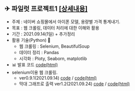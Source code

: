 ## ✈ 파일럿 프로젝트1 [[상세내용]](https://github.com/kbjung/LikeLion_13th_DataCourse/tree/main/codeclass/03_crawling/2021.09.14(pilot_project)#readme)
  + 주제 : 네이버 쇼핑몰에서 아이폰 모델, 용량별 가격 통계내기.
  + 목표 : 웹 크롤링, 데이터 처리에 대한 이해와 활용
  + 기간 : 2021.09.14(1일) + 추가정리
  + 활용 기술(Python) 🔧
    - 웹 크롤링 : Selenium, BeautifulSoup
    - 데이터 정리 : Pandas
    - 시각화 : Ploty, Seaborn, matplotlib
  + 📊 발표 코드 [code(html)](https://kbjung.github.io/LikeLion_13th_DataCourse/codeclass/03_crawling/2021.09.14(pilot_project)/아이폰_가격_ver1.2(pd,plotly).html)
  + selenium이용 웹 크롤링.
    - ver0.9.1(2021.09.14) [code](https://github.com/kbjung/LikeLion_13th_DataCourse/blob/main/codeclass/03_crawling/2021.09.14(pilot_project)/%EC%95%84%EC%9D%B4%ED%8F%B0_%EA%B0%80%EA%B2%A9_ver0.9.1(csv_encoding_%EC%84%A4%EC%A0%95%2CX).ipynb) / [code(html)](https://kbjung.github.io/LikeLion_13th_DataCourse/codeclass/03_crawling/2021.09.14(pilot_project)/아이폰_가격_ver0.9.1(csv_encoding_설정,X).html)
    - 막대 그래프로 출력 ver1.2(2021.09.24) [code](https://github.com/kbjung/LikeLion_13th_DataCourse/blob/main/codeclass/03_crawling/2021.09.14(pilot_project)/%EC%95%84%EC%9D%B4%ED%8F%B0_%EA%B0%80%EA%B2%A9_ver1.2(pd%2Cplotly).ipynb) / [code(html)](https://kbjung.github.io/LikeLion_13th_DataCourse/codeclass/03_crawling/2021.09.14(pilot_project)/아이폰_가격_ver1.2(pd,plotly).html)
